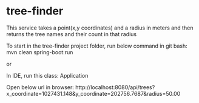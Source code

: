 # tree-finder
This service takes a point(x,y coordinates) and a radius in meters and then returns the tree names and their count in that radius

To start in the tree-finder project folder, run below command in git bash:
mvn clean spring-boot:run

or

In IDE, run this class: Application

Open below url in browser:
http://localhost:8080/api/trees?x_coordinate=1027431.148&y_coordinate=202756.7687&radius=50.00
